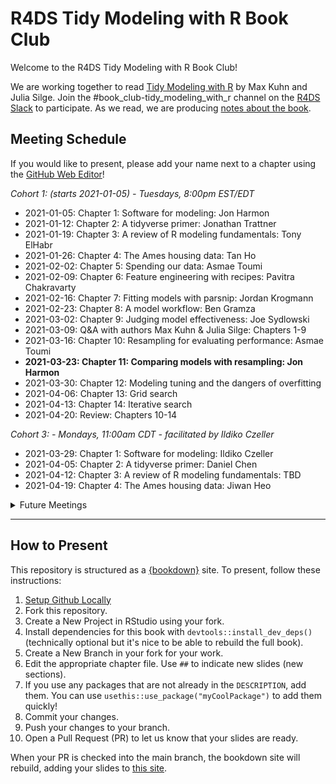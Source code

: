 # R4DS Tidy Modeling with R Book Club

Welcome to the R4DS Tidy Modeling with R Book Club!

We are working together to read [Tidy Modeling with R](https://www.tmwr.org/) by Max Kuhn and Julia Silge.
Join the #book_club-tidy_modeling_with_r channel on the [R4DS Slack](https://r4ds.io/join) to participate.
As we read, we are producing [notes about the book](https://r4ds.github.io/bookclub-tmwr/).

## Meeting Schedule

If you would like to present, please add your name next to a chapter using the [GitHub Web Editor](https://youtu.be/d41oc2OMAuI)!

*Cohort 1: (starts 2021-01-05) - Tuesdays, 8:00pm EST/EDT*

- 2021-01-05: Chapter 1: Software for modeling: Jon Harmon
- 2021-01-12: Chapter 2: A tidyverse primer: Jonathan Trattner
- 2021-01-19: Chapter 3: A review of R modeling fundamentals: Tony ElHabr
- 2021-01-26: Chapter 4: The Ames housing data: Tan Ho
- 2021-02-02: Chapter 5: Spending our data: Asmae Toumi
- 2021-02-09: Chapter 6: Feature engineering with recipes: Pavitra Chakravarty
- 2021-02-16: Chapter 7: Fitting models with parsnip: Jordan Krogmann
- 2021-02-23: Chapter 8: A model workflow: Ben Gramza
- 2021-03-02: Chapter 9: Judging model effectiveness: Joe Sydlowski
- 2021-03-09: Q&A with authors Max Kuhn & Julia Silge: Chapters 1-9
- 2021-03-16: Chapter 10: Resampling for evaluating performance: Asmae Toumi
- **2021-03-23: Chapter 11: Comparing models with resampling: Jon Harmon**
- 2021-03-30: Chapter 12: Modeling tuning and the dangers of overfitting
- 2021-04-06: Chapter 13: Grid search
- 2021-04-13: Chapter 14: Iterative search
- 2021-04-20: Review: Chapters 10-14


*Cohort 3: - Mondays, 11:00am CDT - facilitated by Ildiko Czeller*


- 2021-03-29: Chapter 1: Software for modeling: Ildiko Czeller
- 2021-04-05: Chapter 2: A tidyverse primer: Daniel Chen
- 2021-04-12: Chapter 3: A review of R modeling fundamentals: TBD
- 2021-04-19: Chapter 4: The Ames housing data: Jiwan Heo

<details>
  <summary> Future Meetings </summary>

- 2021-04-26: Chapter 5: Spending our data
- 2021-05-03: Chapter 6: Feature engineering with recipes
- 2021-0?-??: Chapter 7: Fitting models with parsnip
- 2021-0?-??: Chapter 8: A model workflow
- 2021-0?-??: Chapter 9: Judging model effectiveness
- 2021-0?-??: Chapter 10: Resampling for evaluating performance
- 2021-0?-??: Chapter 11: Comparing models with resampling
- 2021-0?-??: Chapter 12: Modeling tuning and the dangers of overfitting
- 2021-0?-??: Chapter 13: Grid search
- 2021-0?-??: Chapter 14: Iterative search

</details>
<hr>


## How to Present

This repository is structured as a [{bookdown}](https://CRAN.R-project.org/package=bookdown) site.
To present, follow these instructions:

1. [Setup Github Locally](https://www.youtube.com/watch?v=hNUNPkoledI)
2. Fork this repository.
3. Create a New Project in RStudio using your fork.
4. Install dependencies for this book with `devtools::install_dev_deps()` (technically optional but it's nice to be able to rebuild the full book).
5. Create a New Branch in your fork for your work.
6. Edit the appropriate chapter file. Use `##` to indicate new slides (new sections).
7. If you use any packages that are not already in the `DESCRIPTION`, add them. You can use `usethis::use_package("myCoolPackage")` to add them quickly!
8. Commit your changes.
9. Push your changes to your branch.
10. Open a Pull Request (PR) to let us know that your slides are ready.

When your PR is checked into the main branch, the bookdown site will rebuild, adding your slides to [this site](https://r4ds.github.io/bookclub-tmwr/).
